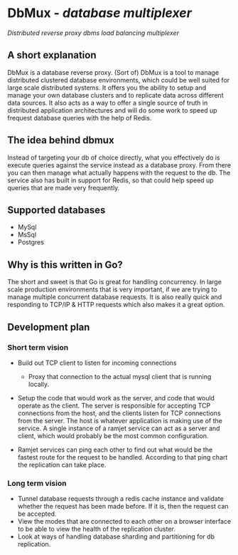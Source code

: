# DbMux - *database multiplexer*
_Distributed reverse proxy dbms load balancing multiplexer_

## A short explanation
DbMux is a database reverse proxy. (Sort of) DbMux is a tool to manage distributed clustered database environments, which could be well suited for large scale distributed systems. It offers you the ability to setup and manage your own database clusters and to replicate data across different data sources. It also acts as a way to offer a single source of truth in distributed application architectures and will do some work to speed up frequest database queries with the help of Redis.

## The idea behind dbmux

Instead of targeting your db of choice directly, what you effectively do is execute queries against the service instead as a database proxy. From there you can then manage what actually happens with the request to the db. The service also has built in support for Redis, so that could help speed up queries that are made very frequently.

## Supported databases
- MySql
- MsSql
- Postgres

## Why is this written in Go?
The short and sweet is that Go is great for handling concurrency. In large scale production environments that is very important, if we are trying to manage multiple concurrent database requests. It is also really quick and responding to TCP/IP & HTTP requests which also makes it a great option.

## Development plan

### Short term vision

- Build out TCP client to listen for incoming connections
  - Proxy that connection to the actual mysql client that is running locally.
  
- Setup the code that would work as the server, and code that would operate as the client. The server is responsible for accepting TCP connections from the host, and the clients listen for TCP connections from the server. The host is whatever application is making use of the service. A single instance of a ramjet service can act as a server and client, which would probably be the most common configuration.
- Ramjet services can ping each other to find out what would be the fastest route for the request to be handled. According to that ping chart the replication can take place.

### Long term vision

- Tunnel database requests through a redis cache instance and validate whether the request has been made before. If it is, then the request can be accepted.
- View the modes that are connected to each other on a browser interface to be able to view the health of the replication cluster.
- Look at ways of handling database sharding and partitioning for db replication.
